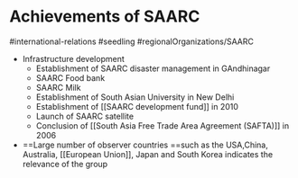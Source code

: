 # Achievements of SAARC
#international-relations #seedling  #regionalOrganizations/SAARC
- Infrastructure development
	- Establishment of SAARC disaster management in GAndhinagar
	- SAARC Food bank
	- SAARC Milk
	- Establishment of South Asian University in New Delhi
	- Establishment of [[SAARC development fund]] in 2010
	- Launch of SAARC satellite
	- Conclusion of [[South Asia Free Trade Area Agreement (SAFTA)]] in 2006
- ==Large number of observer countries ==such as the USA,China, Australia, [[European Union]], Japan and South Korea indicates the relevance of the group
